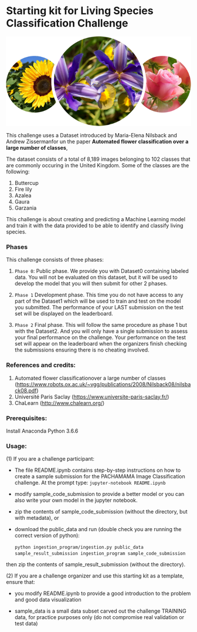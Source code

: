 # Starting kit for Living Species Classification Challenge

![plot](./overview_image.png)

This challenge uses a Dataset introduced by  Maria-Elena Nilsback and Andrew Zissermanfor un the paper **Automated  flower  classification  over  a  large number  of  classes**,  
 
 
The dataset consists of a total of 8,189 images belonging to 102 classes that  are  commonly  occuring  in  the  United  Kingdom. Some of the classes are the following:

1. Buttercup
2. Fire lily
3. Azalea
4. Gaura
5. Garzania

    
This challenge is about creating and predicting a Machine Learning model and train it with the data provided to be able to identify and classify living species.


### Phases
This challenge consists of three phases:  

1. `Phase 0`: 
Public phase. We provide you with Dataset0 containing labeled data. You will not be evaluated on this dataset, but it will be used to develop the model that you will then submit for other 2 phases.

1. `Phase 1`
Development phase. This time you do not have access to any part of the Dataset1 which will be used to train and test on the model you submitted. The performance of your LAST submission on the test set will be displayed on the leaderboard.

2. `Phase 2`
Final phase. This will follow the same procedure as phase 1 but with the Dataset2. And you will only have a single submission to assess your final performance on the challenge.
Your performance on the test set will appear on the leaderboard when the organizers finish checking the submissions ensuring there is no cheating involved. 
    
    

### References and credits: 

 
1. Automated  flower  classificationover  a  large  number  of  classes (https://www.robots.ox.ac.uk/~vgg/publications/2008/Nilsback08/nilsback08.pdf)       
2. Université Paris Saclay (https://www.universite-paris-saclay.fr/)
3. ChaLearn (http://www.chalearn.org/)


### Prerequisites:
Install Anaconda Python 3.6.6 


### Usage:

(1) If you are a challenge participant:

- The file README.ipynb contains step-by-step instructions on how to create a sample submission for the PACHAMAMA Image Classification challenge. 
At the prompt type:
`jupyter-notebook README.ipynb`

- modify sample_code_submission to provide a better model or you can also write your own model in the jupyter notebook.

- zip the contents of sample_code_submission (without the directory, but with metadata), or

- download the public_data and run (double check you are running the correct version of python):

  `python ingestion_program/ingestion.py public_data sample_result_submission ingestion_program sample_code_submission`

then zip the contents of sample_result_submission (without the directory).

(2) If you are a challenge organizer and use this starting kit as a template, ensure that:

- you modify README.ipynb to provide a good introduction to the problem and good data visualization

- sample_data is a small data subset carved out the challenge TRAINING data, for practice purposes only (do not compromise real validation or test data)
